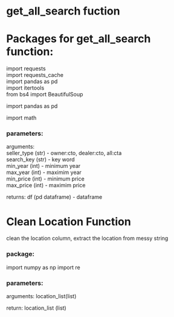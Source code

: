 # get_all_search fuction

# Packages for get_all_search function:

import requests<br/>
import requests_cache<br/>
import pandas as pd<br/>
import itertools<br/>
from bs4 import BeautifulSoup<br/>

import pandas as pd<br/>

import math<br/>

### parameters:

arguments:<br/>
      seller_type (str) - owner:cto, dealer:cto, all:cta<br/>
      search_key (str) - key word<br/>
      min_year (int) - minimum year<br/>
      max_year (int) - maximim year<br/>
      min_price (int) - minimum price<br/>
      max_price (int) - maximim price<br/>

returns: df (pd dataframe) - dataframe 


# Clean Location Function

clean the location column, extract the location from messy string

### package:

import numpy as np
import re

### parameters:

arguments: location_list(list)

return: location_list (list)
